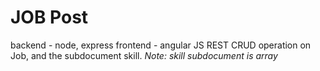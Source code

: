 # JOB Post

backend - node, express
frontend - angular JS
REST CRUD operation on Job, and the subdocument skill.
*Note: skill subdocument is array*
 